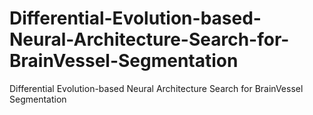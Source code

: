 # Differential-Evolution-based-Neural-Architecture-Search-for-BrainVessel-Segmentation
Differential Evolution-based Neural Architecture Search for BrainVessel Segmentation
